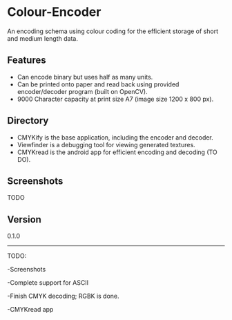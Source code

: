 # Colour-Encoder
An encoding schema using colour coding for the efficient storage of short and medium length data.

## Features

- Can encode binary but uses half as many units.
- Can be printed onto paper and read back using provided encoder/decoder program (built on OpenCV).
- 9000 Character capacity at print size A7 (image size 1200 x 800 px).

## Directory
- CMYKify is the base application, including the encoder and decoder.
- Viewfinder is a debugging tool for viewing generated textures.
- CMYKread is the android app for efficient encoding and decoding (TO DO).

## Screenshots
TODO

## Version
0.1.0

---
TODO:

-Screenshots

-Complete support for ASCII

-Finish CMYK decoding; RGBK is done.

-CMYKread app
